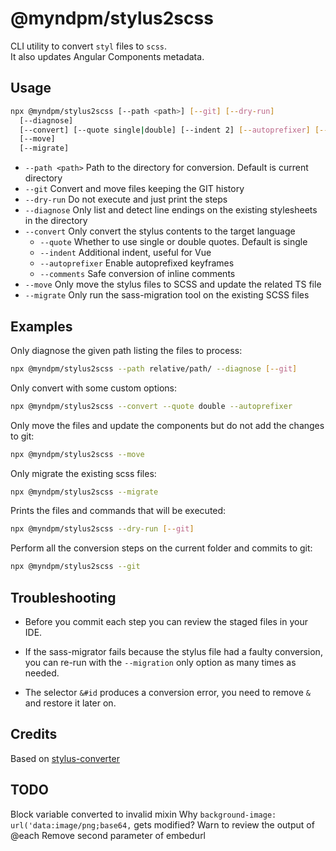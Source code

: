 # @myndpm/stylus2scss

CLI utility to convert `styl` files to `scss`.  
It also updates Angular Components metadata.

## Usage

```bash
npx @myndpm/stylus2scss [--path <path>] [--git] [--dry-run]
  [--diagnose]
  [--convert] [--quote single|double] [--indent 2] [--autoprefixer] [--sign-comments]
  [--move]
  [--migrate]
```

- `--path <path>` Path to the directory for conversion. Default is current directory
- `--git` Convert and move files keeping the GIT history
- `--dry-run` Do not execute and just print the steps
- `--diagnose` Only list and detect line endings on the existing stylesheets in the directory
- `--convert` Only convert the stylus contents to the target language
  - `--quote` Whether to use single or double quotes. Default is single
  - `--indent` Additional indent, useful for Vue
  - `--autoprefixer` Enable autoprefixed keyframes
  - `--comments` Safe conversion of inline comments
- `--move` Only move the stylus files to SCSS and update the related TS file
- `--migrate` Only run the sass-migration tool on the existing SCSS files

## Examples

Only diagnose the given path listing the files to process:

```bash
npx @myndpm/stylus2scss --path relative/path/ --diagnose [--git]
```

Only convert with some custom options:

```bash
npx @myndpm/stylus2scss --convert --quote double --autoprefixer
```

Only move the files and update the components but do not add the changes to git:

```bash
npx @myndpm/stylus2scss --move
```

Only migrate the existing scss files:

```bash
npx @myndpm/stylus2scss --migrate
```

Prints the files and commands that will be executed:

```bash
npx @myndpm/stylus2scss --dry-run [--git]
```

Perform all the conversion steps on the current folder and commits to git:

```bash
npx @myndpm/stylus2scss --git
```

## Troubleshooting

- Before you commit each step you can review the staged files in your IDE.

- If the sass-migrator fails because the stylus file had a faulty conversion,
  you can re-run with the `--migration` only option as many times as needed.

- The selector `&#id` produces a conversion error,
  you need to remove `&` and restore it later on.

## Credits

Based on [stylus-converter](https://github.com/txs1992/stylus-converter)

## TODO

Block variable converted to invalid mixin
Why `background-image: url('data:image/png;base64,` gets modified?
Warn to review the output of @each
Remove second parameter of embedurl
